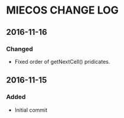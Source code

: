 # MIECOS CHANGE LOG #

## 2016-11-16

### Changed
- Fixed order of getNextCell() pridicates.

## 2016-11-15

### Added
- Initial commit


